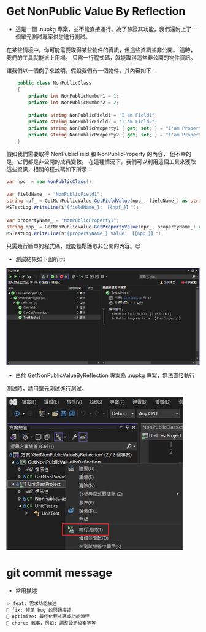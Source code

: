 # Get NonPublic Value By Reflection
- 這是一個 .nupkg 專案，並不能直接運行。為了驗證其功能，我們還附上了一個單元測試專案供您進行測試。

在某些情境中，你可能需要取得某些物件的資訊，但這些資訊並非公開。
這時，我們的工具就能派上用場。
只需一行程式碼，就能取得這些非公開的物件資訊。

讓我們以一個例子來說明，假設我們有一個物件，其內容如下：
``` C#
    public class NonPublicClass
    {
        private int NonPublicNumber1 = 1;
        private int NonPublicNumber2 = 2;

        private string NonPublicField1 = "I'am Field1";
        private string NonPublicField2 = "I'am Field2";
        private string NonPublicProperty1 { get; set; } = "I'am Property1";
        private string NonPublicProperty2 { get; set; } = "I'am Property2";
    }
```
假如我們需要取得 NonPublicField 和 NonPublicProperty 的內容，
但不幸的是，它們都是非公開的成員變數。
在這種情況下，我們可以利用這個工具來獲取這些資訊，相關的程式碼如下所示：
``` C#
var npc_ = new NonPublicClass();

var fieldName_ = "NonPublicField1";
string npf_ = GetNonPublicValue.GetFieldValue(npc_, fieldName_) as string;
MSTestLog.WriteLine($"{fieldName_}: 【{npf_}】");

var propertyName_ = "NonPublicProperty1";
string npp_ = GetNonPublicValue.GetPropertyValue(npc_, propertyName_) as string;
MSTestLog.WriteLine($"{propertyName_} Value: 【{npp_}】");
```
只需幾行簡單的程式碼，就能輕鬆獲取非公開的內容。😊

- 測試結果如下圖所示:

![UnitTest](./docs/NonPublicClassUnitTest.png)

- 由於 GetNonPublicValueByReflection 專案為 .nupkg 專案，無法直接執行

測試時，請用單元測試進行測試。

![單元測試](./docs/UnitTestMenu.png)

# git commit message
- 常用描述
```
✨ feat: 需求功能描述
🐛 fix: 修正 bug 的問題描述
💄 optimize: 最佳化程式碼或功能流程
🔧 chore: 雜事，例如: 調整設定檔案等等 
```

